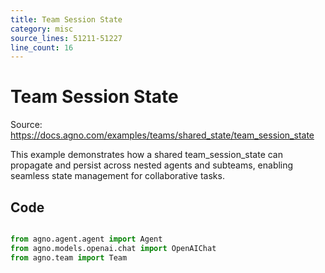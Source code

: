 ```yaml
---
title: Team Session State
category: misc
source_lines: 51211-51227
line_count: 16
---
```


# Team Session State
Source: https://docs.agno.com/examples/teams/shared_state/team_session_state



This example demonstrates how a shared team\_session\_state can propagate and persist across nested agents and subteams, enabling seamless state management for collaborative tasks.

## Code

```python cookbook/teams/team_with_nested_shared_state.py

from agno.agent.agent import Agent
from agno.models.openai.chat import OpenAIChat
from agno.team import Team


